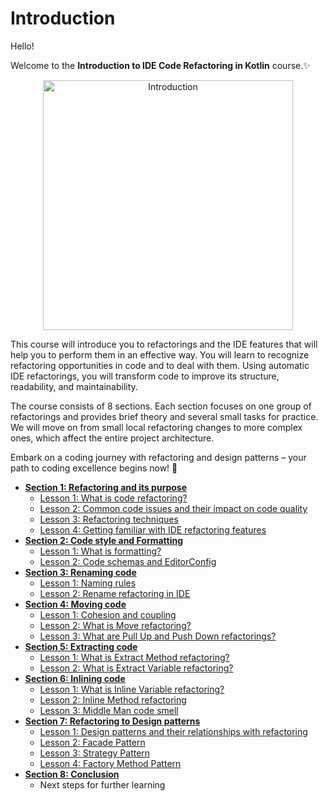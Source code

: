 # Introduction

Hello!

Welcome to the **Introduction to IDE Code Refactoring in Kotlin** course.✨ 

<p align="center">
    <img src="../../../util/src/main/resources/images/Introduction/Introduction/introduction_intro.png" alt="Introduction" width="400"/>
</p>

This course will introduce you to refactorings and the IDE features that will help you to perform them in an effective way.
You will learn to recognize refactoring opportunities in code and to deal with them. 
Using automatic IDE refactorings, you will transform code to improve its structure, readability, and maintainability.

The course consists of 8 sections. Each section focuses on one group of refactorings and 
provides brief theory and several small tasks for practice. 
We will move on from small local refactoring changes to more complex ones, which affect the entire project architecture.

Embark on a coding journey with refactoring and design patterns – your path to coding excellence begins now! 🚀

<div class="hint" title="Course Plan"> 

- **[Section 1: Refactoring and its purpose](course://RefactoringAndItsPurpose)**
    - [Lesson 1: What is code refactoring?](course://RefactoringAndItsPurpose/WhatIsCodeRefactoring)
    - [Lesson 2: Common code issues and their impact on code quality](course://RefactoringAndItsPurpose/CommonCodeIssuesAndTheirImpactOnCodeQuality)
    - [Lesson 3: Refactoring techniques](course://RefactoringAndItsPurpose/RefactoringTechniques)
    - [Lesson 4: Getting familiar with IDE refactoring features](course://RefactoringAndItsPurpose/GettingFamiliarWithIDERefactoringFeatures)
- **[Section 2: Code style and Formatting](course://CodeStyleAndFormatting)**
    - [Lesson 1: What is formatting?](course://CodeStyleAndFormatting/WhatIsFormatting)
    - [Lesson 2: Code schemas and EditorConfig](course://CodeStyleAndFormatting/CodeSchemasAndEditorConfig)
- **[Section 3: Renaming code](course://RenamingCode)**
    - [Lesson 1: Naming rules](course://RenamingCode/NamingRules)
    - [Lesson 2: Rename refactoring in IDE](course://RenamingCode/RenameRefactoringInIDE)
- **[Section 4: Moving code](course://MovingCode)**
    - [Lesson 1: Cohesion and coupling](course://MovingCode/CohesionAndCoupling)
    - [Lesson 2: What is Move refactoring?](course://MovingCode/WhatIsMoveMethodRefactoring)
    - [Lesson 3: What are Pull Up and Push Down refactorings?](course://MovingCode/WhatArePullUpAndPushDownRefactorings)
- **[Section 5: Extracting code](course://ExtractingCode)**
    - [Lesson 1: What is Extract Method refactoring?](course://ExtractingCode/WhatIsExtractMethodRefactoring)
    - [Lesson 2: What is Extract Variable refactoring?](course://ExtractingCode/WhatIsExtractVariableRefactoring)
- **[Section 6: Inlining code](course://InliningCode)**
    - [Lesson 1: What is Inline Variable refactoring?](course://InliningCode/WhatIsInlineVariableRefactoring)
    - [Lesson 2: Inline Method refactoring](course://InliningCode/InlineMethodRefactoring)
    - [Lesson 3: Middle Man code smell](course://InliningCode/MiddleManCodeSmell)
- **[Section 7: Refactoring to Design patterns](course://RefactoringToDesignPatterns)**
    - [Lesson 1: Design patterns and their relationships with refactoring](course://RefactoringToDesignPatterns/DesignPatternsAndTheirRelationshipsWithRefactoring)
    - [Lesson 2: Facade Pattern](course://RefactoringToDesignPatterns/FacadePatternTheory)
    - [Lesson 3: Strategy Pattern](course://RefactoringToDesignPatterns/StrategyPatternTheory)
    - [Lesson 4: Factory Method Pattern](course://RefactoringToDesignPatterns/FactoryMethodPatternTheory)
- **[Section 8: Conclusion](course://Conclusion)**
    - Next steps for further learning
</div>